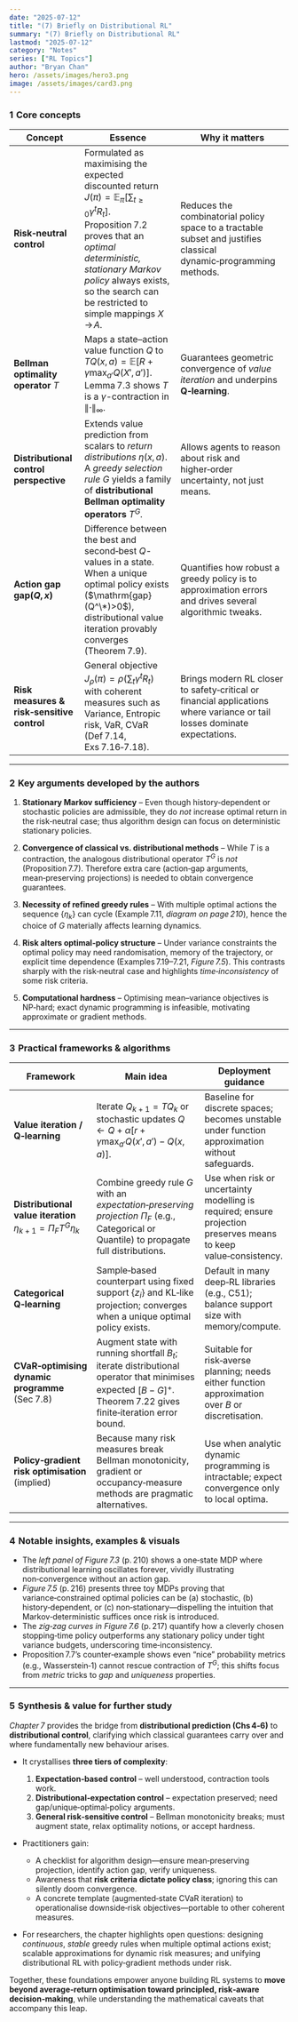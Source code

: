 ```yaml
---
date: "2025-07-12"
title: "(7) Briefly on Distributional RL"
summary: "(7) Briefly on Distributional RL"
lastmod: "2025-07-12"
category: "Notes"
series: ["RL Topics"]
author: "Bryan Chan"
hero: /assets/images/hero3.png
image: /assets/images/card3.png
---
```



### 1  Core concepts

| Concept                                    | Essence                                                                                                                                                                                                                                                                     | Why it matters                                                                                                             |
| ------------------------------------------ | --------------------------------------------------------------------------------------------------------------------------------------------------------------------------------------------------------------------------------------------------------------------------- | -------------------------------------------------------------------------------------------------------------------------- |
| **Risk‑neutral control**                   | Formulated as maximising the expected discounted return $J(\pi)=\mathbb E_\pi[\sum_{t\ge0}\gamma^{t}R_t]$.  Proposition 7.2 proves that an *optimal deterministic, stationary Markov policy* always exists, so the search can be restricted to simple mappings $X\!\to\!A$. | Reduces the combinatorial policy space to a tractable subset and justifies classical dynamic‑programming methods.          |
| **Bellman optimality operator** $T$        | Maps a state–action value function $Q$ to $TQ(x,a)=\mathbb E[R+\gamma\max_{a'}Q(X',a')]$. Lemma 7.3 shows $T$ is a $\gamma$-contraction in $\lVert\cdot\rVert_\infty$.                                                                                                      | Guarantees geometric convergence of *value iteration* and underpins **Q‑learning**.                                        |
| **Distributional control perspective**     | Extends value prediction from scalars to *return distributions* $\eta(x,a)$.  A *greedy selection rule* $G$ yields a family of **distributional Bellman optimality operators** $T^G$.                                                                                       | Allows agents to reason about risk and higher‑order uncertainty, not just means.                                           |
| **Action gap $\mathrm{gap}(Q,x)$**         | Difference between the best and second‑best $Q$-values in a state.  When a unique optimal policy exists ($\mathrm{gap}(Q^\*)>0$), distributional value iteration provably converges (Theorem 7.9).                                                                          | Quantifies how robust a greedy policy is to approximation errors and drives several algorithmic tweaks.                    |
| **Risk measures & risk‑sensitive control** | General objective $J_\rho(\pi)=\rho(\sum_t\gamma^{t}R_t)$ with coherent measures such as Variance, Entropic risk, VaR, CVaR (Def 7.14, Exs 7.16‑7.18).                                                                                                                      | Brings modern RL closer to safety‑critical or financial applications where variance or tail losses dominate expectations.  |

---

### 2  Key arguments developed by the authors

1. **Stationary Markov sufficiency** – Even though history‑dependent or stochastic policies are admissible, they do *not* increase optimal return in the risk‑neutral case; thus algorithm design can focus on deterministic stationary policies.&#x20;

2. **Convergence of classical vs. distributional methods** – While $T$ is a contraction, the analogous distributional operator $T^G$ is *not* (Proposition 7.7). Therefore extra care (action‑gap arguments, mean‑preserving projections) is needed to obtain convergence guarantees.&#x20;

3. **Necessity of refined greedy rules** – With multiple optimal actions the sequence $\{\eta_k\}$ can cycle (Example 7.11, *diagram on page 210*), hence the choice of $G$ materially affects learning dynamics.&#x20;

4. **Risk alters optimal‑policy structure** – Under variance constraints the optimal policy may need randomisation, memory of the trajectory, or explicit time dependence (Examples 7.19–7.21, *Figure 7.5*). This contrasts sharply with the risk‑neutral case and highlights *time‑inconsistency* of some risk criteria.&#x20;

5. **Computational hardness** – Optimising mean–variance objectives is NP‑hard; exact dynamic programming is infeasible, motivating approximate or gradient methods.&#x20;

---

### 3  Practical frameworks & algorithms

| Framework                                                         | Main idea                                                                                                                                                       | Deployment guidance                                                                                              |
| ----------------------------------------------------------------- | --------------------------------------------------------------------------------------------------------------------------------------------------------------- | ---------------------------------------------------------------------------------------------------------------- |
| **Value iteration / Q‑learning**                                  | Iterate $Q_{k+1}=TQ_k$ or stochastic updates $Q\leftarrow Q+\alpha\big[r+\gamma\max_{a'}Q(x',a')-Q(x,a)\big]$.                                                  | Baseline for discrete spaces; becomes unstable under function approximation without safeguards.                  |
| **Distributional value iteration** $\eta_{k+1}=\Pi_F T^{G}\eta_k$ | Combine greedy rule $G$ with an *expectation‑preserving projection* $\Pi_F$ (e.g., Categorical or Quantile) to propagate full distributions.                    | Use when risk or uncertainty modelling is required; ensure projection preserves means to keep value‑consistency. |
| **Categorical Q‑learning**                                        | Sample‑based counterpart using fixed support $\{z_i\}$ and KL‑like projection; converges when a unique optimal policy exists.                                   | Default in many deep‑RL libraries (e.g., C51); balance support size with memory/compute.                         |
| **CVaR‑optimising dynamic programme** (Sec 7.8)                   | Augment state with running shortfall $B_t$; iterate distributional operator that minimises expected $[B-G]^+$. Theorem 7.22 gives finite‑iteration error bound. | Suitable for risk‑averse planning; needs either function approximation over $B$ or discretisation.               |
| **Policy‑gradient risk optimisation** (implied)                   | Because many risk measures break Bellman monotonicity, gradient or occupancy‑measure methods are pragmatic alternatives.                                        | Use when analytic dynamic programming is intractable; expect convergence only to local optima.                   |

---

### 4  Notable insights, examples & visuals

* The *left panel of Figure 7.3* (p. 210) shows a one‑state MDP where distributional learning oscillates forever, vividly illustrating non‑convergence without an action gap.
* *Figure 7.5* (p. 216) presents three toy MDPs proving that variance‑constrained optimal policies can be (a) stochastic, (b) history‑dependent, or (c) non‑stationary—dispelling the intuition that Markov‑deterministic suffices once risk is introduced.
* The *zig‑zag curves in Figure 7.6* (p. 217) quantify how a cleverly chosen stopping‑time policy outperforms any stationary policy under tight variance budgets, underscoring time‑inconsistency.
* Proposition 7.7’s counter‑example shows even “nice” probability metrics (e.g., Wasserstein‑1) cannot rescue contraction of $T^{G}$; this shifts focus from *metric* tricks to *gap* and *uniqueness* properties.

---

### 5  Synthesis & value for further study

*Chapter 7* provides the bridge from **distributional prediction (Chs 4‑6)** to **distributional control**, clarifying which classical guarantees carry over and where fundamentally new behaviour arises.

* It crystallises **three tiers of complexity**:

  1. **Expectation‑based control** – well understood, contraction tools work.
  2. **Distributional‑expectation control** – expectation preserved; need gap/unique‑optimal‑policy arguments.
  3. **General risk‑sensitive control** – Bellman monotonicity breaks; must augment state, relax optimality notions, or accept hardness.

* Practitioners gain:

  * A checklist for algorithm design—ensure mean‑preserving projection, identify action gap, verify uniqueness.
  * Awareness that **risk criteria dictate policy class**; ignoring this can silently doom convergence.
  * A concrete template (augmented‑state CVaR iteration) to operationalise downside‑risk objectives—portable to other coherent measures.

* For researchers, the chapter highlights open questions: designing *continuous*, *stable* greedy rules when multiple optimal actions exist; scalable approximations for dynamic risk measures; and unifying distributional RL with policy‑gradient methods under risk.

Together, these foundations empower anyone building RL systems to **move beyond average‑return optimisation toward principled, risk‑aware decision‑making**, while understanding the mathematical caveats that accompany this leap.&#x20;
